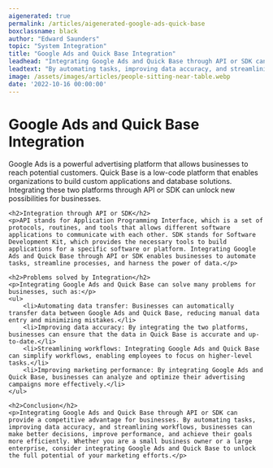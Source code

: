 ```yaml
---
aigenerated: true
permalink: /articles/aigenerated-google-ads-quick-base
boxclassname: black
author: "Edward Saunders"
topic: "System Integration"
title: "Google Ads and Quick Base Integration"
leadhead: "Integrating Google Ads and Quick Base through API or SDK can provide a competitive advantage for businesses"
leadtext: "By automating tasks, improving data accuracy, and streamlining workflows, businesses can make better decisions, improve performance, and achieve their goals more efficiently. Whether you are a small business owner or a large enterprise, consider integrating Google Ads and Quick Base to unlock the full potential of your marketing efforts."
image: /assets/images/articles/people-sitting-near-table.webp
date: '2022-10-16 00:00:00'
---
```

<div class="arttext">	<h1>Google Ads and Quick Base Integration</h1>
	<p>Google Ads is a powerful advertising platform that allows businesses to reach potential customers. Quick Base is a low-code platform that enables organizations to build custom applications and database solutions. Integrating these two platforms through API or SDK can unlock new possibilities for businesses.</p>

	<h2>Integration through API or SDK</h2>
	<p>API stands for Application Programming Interface, which is a set of protocols, routines, and tools that allows different software applications to communicate with each other. SDK stands for Software Development Kit, which provides the necessary tools to build applications for a specific software or platform. Integrating Google Ads and Quick Base through API or SDK enables businesses to automate tasks, streamline processes, and harness the power of data.</p>

	<h2>Problems solved by Integration</h2>
	<p>Integrating Google Ads and Quick Base can solve many problems for businesses, such as:</p>
	<ul>
		<li>Automating data transfer: Businesses can automatically transfer data between Google Ads and Quick Base, reducing manual data entry and minimizing mistakes.</li>
		<li>Improving data accuracy: By integrating the two platforms, businesses can ensure that the data in Quick Base is accurate and up-to-date.</li>
		<li>Streamlining workflows: Integrating Google Ads and Quick Base can simplify workflows, enabling employees to focus on higher-level tasks.</li>
		<li>Improving marketing performance: By integrating Google Ads and Quick Base, businesses can analyze and optimize their advertising campaigns more effectively.</li>
	</ul>

	<h2>Conclusion</h2>
	<p>Integrating Google Ads and Quick Base through API or SDK can provide a competitive advantage for businesses. By automating tasks, improving data accuracy, and streamlining workflows, businesses can make better decisions, improve performance, and achieve their goals more efficiently. Whether you are a small business owner or a large enterprise, consider integrating Google Ads and Quick Base to unlock the full potential of your marketing efforts.</p>

</div>